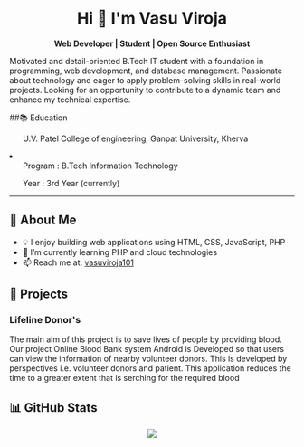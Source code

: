 <h1 align="center">Hi 👋 I'm Vasu Viroja</h1>

<p align="center">
  <b>Web Developer | Student | Open Source Enthusiast</b>
</p>


<p>Motivated and detail-oriented B.Tech IT student with a foundation in programming, web development, and database management. Passionate about technology and eager to apply problem-solving skills in real-world
 projects. Looking for an opportunity to contribute to a dynamic team and enhance my technical expertise. </p>

##📚 Education
<ul>U.V. Patel College of engineering, Ganpat University, Kherva</ul>
  <li>
    <ul>Program : B.Tech Information Technology </ul>
    <ul>Year : 3rd Year (currently)</ul>
  </li>

---

<h2>🚀 About Me</h2>

<ul>
  <li>💡 I enjoy building web applications using HTML, CSS, JavaScript, PHP</li>
  <li>🌱 I’m currently learning PHP and cloud technologies</li>
  <li>📫 Reach me at: <a href="http://www.linkedin.com/in/vasuviroja101">vasuviroja101</a></li>
</ul>


## 📁 Projects

### Lifeline Donor's
<p> The main aim of this project is to save lives of people by providing blood. Our project Online Blood Bank system Android is Developed so that users can view the information of nearby volunteer donors. This is developed by perspectives i.e. volunteer donors and patient. This application reduces the time to a greater extent that is serching for the required blood</p>

<h2>📊 GitHub Stats</h2>

<p align="center">
  <img src="https://github-readme-stats.vercel.app/api?username=Vasu-3010&show_icons=true&theme=tokyonight" />
</p>
